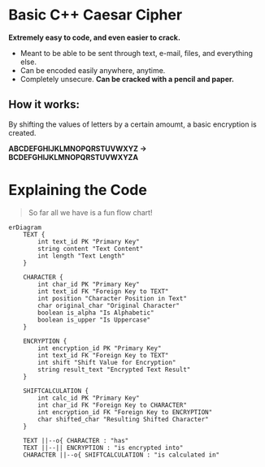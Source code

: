 # Basic C++ Caesar Cipher
**Extremely easy to code, and even easier to crack.**
- Meant to be able to be sent through text, e-mail, files, and everything else.
- Can be encoded easily anywhere, anytime.
- Completely unsecure. **Can be cracked with a pencil and paper.**
## How it works:
By shifting the values of letters by a certain amoumt, a basic encryption is created.

**ABCDEFGHIJKLMNOPQRSTUVWXYZ → BCDEFGHIJKLMNOPQRSTUVWXYZA**
# 	Explaining the Code
> So far all we have is a fun flow chart!
```mermaid
erDiagram
    TEXT {
        int text_id PK "Primary Key"
        string content "Text Content"
        int length "Text Length"
    }

    CHARACTER {
        int char_id PK "Primary Key"
        int text_id FK "Foreign Key to TEXT"
        int position "Character Position in Text"
        char original_char "Original Character"
        boolean is_alpha "Is Alphabetic"
        boolean is_upper "Is Uppercase"
    }

    ENCRYPTION {
        int encryption_id PK "Primary Key"
        int text_id FK "Foreign Key to TEXT"
        int shift "Shift Value for Encryption"
        string result_text "Encrypted Text Result"
    }

    SHIFTCALCULATION {
        int calc_id PK "Primary Key"
        int char_id FK "Foreign Key to CHARACTER"
        int encryption_id FK "Foreign Key to ENCRYPTION"
        char shifted_char "Resulting Shifted Character"
    }

    TEXT ||--o{ CHARACTER : "has"
    TEXT ||--|| ENCRYPTION : "is encrypted into"
    CHARACTER ||--o{ SHIFTCALCULATION : "is calculated in"

```
